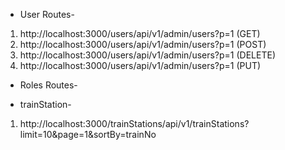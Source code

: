 
- User Routes- 
1. http://localhost:3000/users/api/v1/admin/users?p=1 (GET)
2. http://localhost:3000/users/api/v1/admin/users?p=1 (POST)
3. http://localhost:3000/users/api/v1/admin/users?p=1 (DELETE)
4. http://localhost:3000/users/api/v1/admin/users?p=1 (PUT)

- Roles Routes-

- trainStation-
1. http://localhost:3000/trainStations/api/v1/trainStations?limit=10&page=1&sortBy=trainNo
